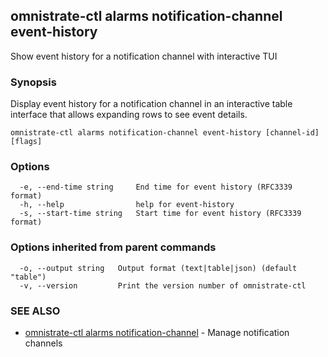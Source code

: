 ## omnistrate-ctl alarms notification-channel event-history

Show event history for a notification channel with interactive TUI

### Synopsis

Display event history for a notification channel in an interactive table interface that allows expanding rows to see event details.

```
omnistrate-ctl alarms notification-channel event-history [channel-id] [flags]
```

### Options

```
  -e, --end-time string     End time for event history (RFC3339 format)
  -h, --help                help for event-history
  -s, --start-time string   Start time for event history (RFC3339 format)
```

### Options inherited from parent commands

```
  -o, --output string   Output format (text|table|json) (default "table")
  -v, --version         Print the version number of omnistrate-ctl
```

### SEE ALSO

* [omnistrate-ctl alarms notification-channel](omnistrate-ctl_alarms_notification-channel.md)	 - Manage notification channels

